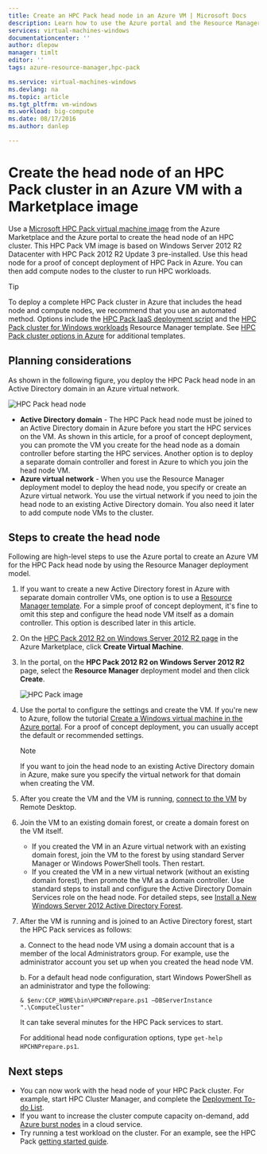 ```yaml
---
title: Create an HPC Pack head node in an Azure VM | Microsoft Docs
description: Learn how to use the Azure portal and the Resource Manager deployment model to create a Microsoft HPC Pack head node in an Azure VM.
services: virtual-machines-windows
documentationcenter: ''
author: dlepow
manager: timlt
editor: ''
tags: azure-resource-manager,hpc-pack

ms.service: virtual-machines-windows
ms.devlang: na
ms.topic: article
ms.tgt_pltfrm: vm-windows
ms.workload: big-compute
ms.date: 08/17/2016
ms.author: danlep

---
```

# Create the head node of an HPC Pack cluster in an Azure VM with a Marketplace image
Use a [Microsoft HPC Pack virtual machine image](https://azure.microsoft.com/marketplace/partners/microsoft/hpcpack2012r2onwindowsserver2012r2/) from the Azure Marketplace and the Azure portal
to create the head node of an HPC cluster. This HPC Pack
VM image is based on Windows Server 2012 R2 Datacenter with HPC
Pack 2012 R2 Update 3 pre-installed. Use this head node for a proof of concept deployment of HPC Pack in Azure. You can then add compute nodes to the cluster to run HPC workloads.

> [!TIP]
> To deploy a complete HPC Pack cluster in Azure that includes the head node and compute nodes, we recommend that you use an automated method. Options include the [HPC Pack IaaS deployment script](virtual-machines-windows-classic-hpcpack-cluster-powershell-script.md) and the [HPC Pack cluster for Windows workloads](https://azure.microsoft.com/marketplace/partners/microsofthpc/newclusterwindowscn/) Resource Manager template. See [HPC Pack cluster options in Azure](virtual-machines-windows-hpcpack-cluster-options.md) for additional templates. 
> 
> 

## Planning considerations
As shown in the following figure, you deploy the HPC Pack head node in an Active Directory domain in an Azure virtual network.

![HPC Pack head node][headnode]

* **Active Directory domain** - The HPC Pack head node must be joined to an Active Directory domain in Azure before you start the HPC services on the VM. As shown in this article, for a proof of concept deployment, you can promote the VM you create for the head node as a domain controller before starting the HPC services. Another option is to deploy a separate domain controller and forest in Azure to which you join the head node VM.
* **Azure virtual network** - When you use the Resource Manager deployment model to deploy the head node, you specify or create an Azure virtual network. You use the virtual network if you need to join the head node to an existing Active Directory domain. You also need it later to add compute node VMs to the cluster.

## Steps to create the head node
Following are high-level steps to use the Azure portal to create an Azure VM for the HPC
Pack head node by using the Resource Manager deployment model. 

1. If you want to create a new Active Directory forest in Azure with separate domain controller VMs, one option is to use a [Resource Manager template](https://azure.microsoft.com/documentation/templates/active-directory-new-domain-ha-2-dc/). For a simple proof of concept deployment, it's fine to omit this step and configure the head node VM itself as a domain controller. This option is described later in this article.
2. On the [HPC Pack 2012 R2 on Windows Server 2012 R2 page](https://azure.microsoft.com/marketplace/partners/microsoft/hpcpack2012r2onwindowsserver2012r2/) in the Azure Marketplace, click **Create Virtual Machine**. 
3. In the portal, on the **HPC Pack 2012 R2 on Windows Server 2012 R2** page, select the **Resource Manager** deployment model and then click **Create**.
   
    ![HPC Pack image][marketplace]
4. Use the portal to configure the settings and create the VM. If you're new to Azure, follow the tutorial [Create a Windows virtual machine in the Azure portal](virtual-machines-windows-hero-tutorial.md). For a proof of concept deployment, you can usually accept the default or recommended settings.
   
   > [!NOTE]
   > If you want to join the head node to an existing Active Directory domain in Azure, make sure you specify the virtual network for that domain when creating the VM.
   > 
   > 
5. After you create the VM and the VM is running, [connect to the VM](virtual-machines-windows-connect-logon.md) by Remote Desktop. 
6. Join the VM to an existing domain forest, or create a domain forest on the VM itself.
   
   * If you created the VM in an Azure virtual network with an existing domain forest, join the VM to the forest by using standard Server Manager or Windows PowerShell tools. Then restart.
   * If you created the VM in a new virtual network (without an existing domain forest), then promote the VM as a domain controller. Use standard steps to install and configure the Active Directory Domain Services role on the head node. For detailed steps, see [Install a New Windows Server 2012 Active Directory Forest](https://technet.microsoft.com/library/jj574166.aspx).
7. After the VM is running and is joined to an Active Directory forest, start the HPC Pack services as follows:
   
    a. Connect to the head node VM using a domain account that is a member of the local Administrators group. For example, use the administrator account you set up when you created the head node VM.
   
    b. For a default head node configuration, start Windows PowerShell as an administrator and type the following:
   
    ```
    & $env:CCP_HOME\bin\HPCHNPrepare.ps1 –DBServerInstance ".\ComputeCluster"
    ```
   
    It can take several minutes for the HPC Pack services to start.
   
    For additional head node configuration options, type `get-help HPCHNPrepare.ps1`.

## Next steps
* You can now work with the head node of your HPC Pack cluster. For
  example, start HPC Cluster Manager, and complete the [Deployment To-do List](https://technet.microsoft.com/library/jj884141.aspx).
* If you want to increase the cluster compute capacity on-demand, add [Azure burst nodes](virtual-machines-windows-classic-hpcpack-cluster-node-burst.md) in a cloud service. 
* Try running a test workload on the cluster. For an example, see the HPC Pack [getting started guide](https://technet.microsoft.com/library/jj884144).

<!--Image references-->
[headnode]: ./media/virtual-machines-windows-hpcpack-cluster-headnode/headnode.png
[marketplace]: ./media/virtual-machines-windows-hpcpack-cluster-headnode/marketplace.png
